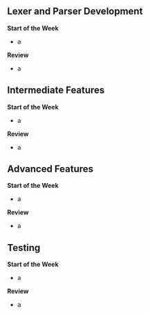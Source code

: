 ## Lexer and Parser Development

**Start of the Week**
- a

**Review**
- a

## Intermediate Features

**Start of the Week**
- a

**Review**
- a

## Advanced Features 

**Start of the Week**
- a

**Review**
- a

## Testing 

**Start of the Week**
- a

**Review**
- a
